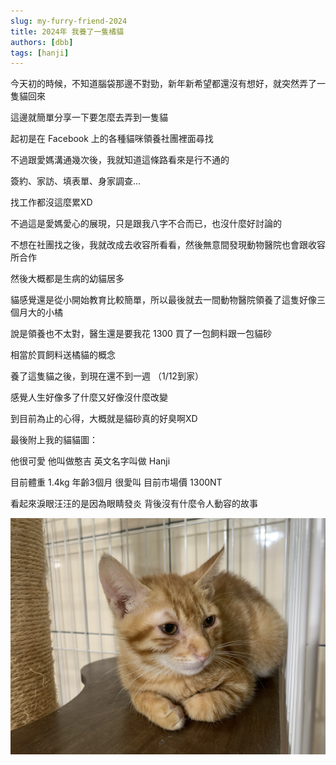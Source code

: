 ```yaml
---
slug: my-furry-friend-2024
title: 2024年 我養了一隻橘貓
authors: [dbb]
tags: [hanji]
---
```


今天初的時候，不知道腦袋那邊不對勁，新年新希望都還沒有想好，就突然弄了一隻貓回來

這邊就簡單分享一下要怎麼去弄到一隻貓

<!--truncate-->

起初是在 Facebook 上的各種貓咪領養社團裡面尋找 

不過跟愛媽溝通幾次後，我就知道這條路看來是行不通的

簽約、家訪、填表單、身家調查...

找工作都沒這麼累XD

不過這是愛媽愛心的展現，只是跟我八字不合而已，也沒什麼好討論的

不想在社團找之後，我就改成去收容所看看，然後無意間發現動物醫院也會跟收容所合作

然後大概都是生病的幼貓居多

貓感覺還是從小開始教育比較簡單，所以最後就去一間動物醫院領養了這隻好像三個月大的小橘

說是領養也不太對，醫生還是要我花 1300 買了一包飼料跟一包貓砂

相當於買飼料送橘貓的概念

養了這隻貓之後，到現在還不到一週 （1/12到家）

感覺人生好像多了什麼又好像沒什麼改變

到目前為止的心得，大概就是貓砂真的好臭啊XD


最後附上我的貓貓圖：

他很可愛 他叫做憨吉 英文名字叫做 Hanji 

目前體重 1.4kg 年齡3個月 很愛叫 目前市場價 1300NT

看起來淚眼汪汪的是因為眼睛發炎 背後沒有什麼令人動容的故事

![cat](IMG_8017.JPG)